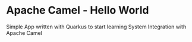 # Apache Camel - Hello World
Simple App written with Quarkus to start learning System Integration with Apache Camel
